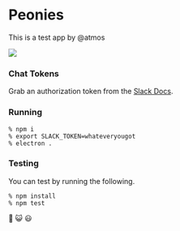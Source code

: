 # Peonies

This is a test app by @atmos

![](https://cloud.githubusercontent.com/assets/38/7949418/88e29856-0942-11e5-98b0-17d37dae54e3.jpg)

### Chat Tokens

Grab an authorization token from the [Slack Docs](https://api.slack.com/web).

### Running

    % npm i
    % export SLACK_TOKEN=whateveryougot
    % electron .

### Testing

You can test by running the following.
    
    % npm install
    % npm test

:revolving_hearts: :smiley_cat: :smiley:
